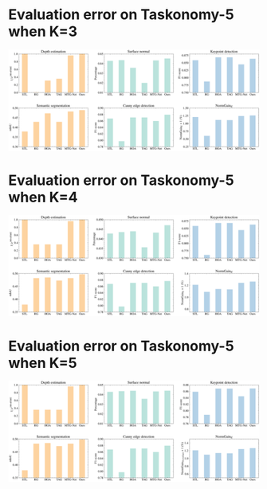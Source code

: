 # Evaluation error on Taskonomy-5 when K=3
![alt Evaluation error on Taskonomy-5 when K=3](img/taskonomy_bar_error_k_3.png "Evaluation error on Taskonomy-5 when K=3")

# Evaluation error on Taskonomy-5 when K=4
![alt Evaluation error on Taskonomy-5 when K=4](img/taskonomy_bar_error_k_4.png "Evaluation error on Taskonomy-5 when K=4")

# Evaluation error on Taskonomy-5 when K=5
![alt Evaluation error on Taskonomy-5 when K=5](img/taskonomy_bar_error_k_5.png "Evaluation error on Taskonomy-5 when K=5")
